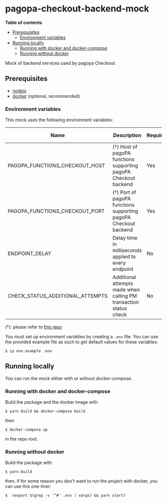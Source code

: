 # pagopa-checkout-backend-mock

**Table of contents**
 * [Prerequisites](#prerequisites)
   * [Environment variables](#environment-variables)
 * [Running locally](#running-locally)
   * [Running with docker and docker-compose](#running-with-docker-and-docker-compose)
   * [Running without docker](#running-without-docker)

Mock of backend services used by pagopa Checkout.

## Prerequisites

 * [nodejs](http://nodejs.org)
 * [docker](https://www.docker.com) (optional, recommended)

### Environment variables

This mock uses the following environment variables:

| Name                             | Description                                                       | Required | Default value |
|----------------------------------|-------------------------------------------------------------------|----------|---------------|
| PAGOPA_FUNCTIONS_CHECKOUT_HOST   | (†) Host of pagoPA functions supporting pagoPA Checkout backend   | Yes      | N /A          |
| PAGOPA_FUNCTIONS_CHECKOUT_PORT   | (†) Port of pagoPA functions supporting pagoPA Checkout backend   | Yes      | N/A           |
| ENDPOINT_DELAY                   | Delay time in milliseconds applied to every endpoint              | No       | 0             |
| CHECK_STATUS_ADDITIONAL_ATTEMPTS | Additional attempts made when calling PM transaction status check | No       | 0             |

(†): please refer to [this repo](https://github.com/pagopa/pagopa-functions-checkout)

You must set up environment variables by creating a `.env` file. You can use the provided example file as such to get default values for these variables:

```shell
$ cp env.example .env
```


## Running locally

You can run the mock either with or without docker-compose.

### Running with docker and docker-compose

Build the package and the docker image with

```shell
$ yarn build && docker-compose build
```

then

```shell
$ docker-compose up
```

in the repo root.

### Running without docker
Build the package with

```shell
$ yarn build
```

then, if for some reason you don't want to run the project with docker, you can use this one-liner:

```shell
$  (export $(grep -v '^#' .env | xargs) && yarn start)
```